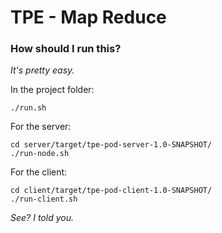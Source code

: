 # TPE - Map Reduce

### How should I run this?

*It's pretty easy.*

In the project folder:
```
./run.sh
```

For the server:
```
cd server/target/tpe-pod-server-1.0-SNAPSHOT/
./run-node.sh
```

For the client:
```
cd client/target/tpe-pod-client-1.0-SNAPSHOT/
./run-client.sh
```

*See? I told you.*
